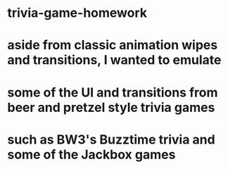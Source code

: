 # trivia-game-homework

# aside from classic animation wipes and transitions, I wanted to emulate
# some of the UI and transitions from beer and pretzel style trivia games
# such as BW3's Buzztime trivia and some of the Jackbox games